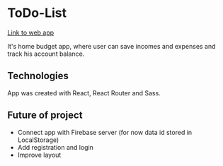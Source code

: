 # ToDo-List

[Link to web app](https://eksl.github.io/wheres_my_money/)

It's home budget app, where user can save incomes and expenses and track his account balance.

## Technologies
App was created with React, React Router and Sass.

## Future of project
- Connect app with Firebase server (for now data id stored in LocalStorage)
- Add registration and login
- Improve layout

